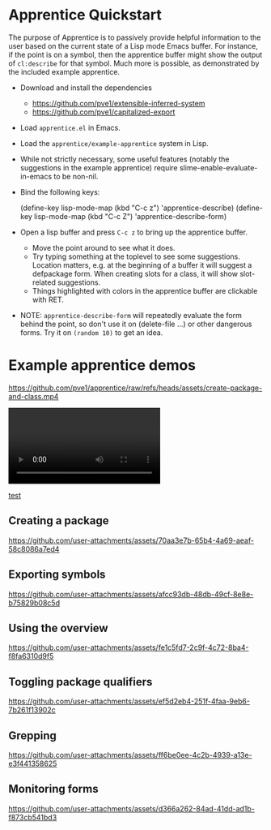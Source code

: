 # Apprentice Quickstart

The purpose of Apprentice is to passively provide helpful information
to the user based on the current state of a Lisp mode Emacs buffer.
For instance, if the point is on a symbol, then the apprentice buffer
might show the output of `cl:describe` for that symbol. Much more is
possible, as demonstrated by the included example apprentice.

-   Download and install the dependencies
    -   <https://github.com/pve1/extensible-inferred-system>
    -   <https://github.com/pve1/capitalized-export>

-   Load `apprentice.el` in Emacs.
-   Load the `apprentice/example-apprentice` system in Lisp.
-   While not strictly necessary, some useful features (notably the
    suggestions in the example apprentice) require
    slime-enable-evaluate-in-emacs to be non-nil.
-   Bind the following keys:

    (define-key lisp-mode-map (kbd "C-c z") 'apprentice-describe)
    (define-key lisp-mode-map (kbd "C-c Z") 'apprentice-describe-form)

-   Open a lisp buffer and press `C-c z` to bring up the apprentice
    buffer.
    -   Move the point around to see what it does.
    -   Try typing something at the toplevel to see some
        suggestions. Location matters, e.g. at the beginning of a buffer
        it will suggest a defpackage form. When creating slots for a
        class, it will show slot-related suggestions.
    -   Things highlighted with colors in the apprentice buffer are clickable
        with RET.
-   NOTE: `apprentice-describe-form` will repeatedly evaluate the form
    behind the point, so don't use it on (delete-file &#x2026;) or other
    dangerous forms. Try it on `(random 10)` to get an idea.

# Example apprentice demos

https://github.com/pve1/apprentice/raw/refs/heads/assets/create-package-and-class.mp4

![foo](https://github.com/pve1/apprentice/blob/assets/create-package-and-class.mp4)

[test](https://github.com/pve1/apprentice-videos/raw/refs/heads/main/create-package-and-class.mp4)

## Creating a package


https://github.com/user-attachments/assets/70aa3e7b-65b4-4a69-aeaf-58c8086a7ed4


## Exporting symbols


https://github.com/user-attachments/assets/afcc93db-48db-49cf-8e8e-b75829b08c5d


## Using the overview


https://github.com/user-attachments/assets/fe1c5fd7-2c9f-4c72-8ba4-f8fa6310d9f5


## Toggling package qualifiers


https://github.com/user-attachments/assets/ef5d2eb4-251f-4faa-9eb6-7b261f13902c


## Grepping


https://github.com/user-attachments/assets/ff6be0ee-4c2b-4939-a13e-e3f441358625


## Monitoring forms


https://github.com/user-attachments/assets/d366a262-84ad-41dd-ad1b-f873cb541bd3

